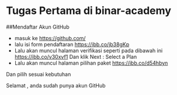 # Tugas Pertama di binar-academy
##Mendaftar Akun GitHub
- masuk ke https://github.com/
- lalu isi form pendaftaran 
https://ibb.co/jb38gKp
- Lalu akan muncul halaman verifikasi seperti pada dibawah ini
https://ibb.co/v30xvf1
Dan klik Next : Select a Plan
- Lalu akan muncul halaman pilihan paket
https://ibb.co/d54hbyn

Dan pilih sesuai kebutuhan

Selamat , anda sudah punya akun GitHub
